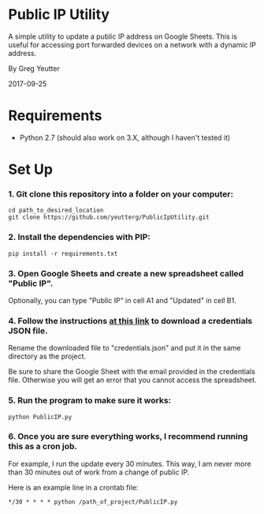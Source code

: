 # Public IP Utility 

A simple utility to update a public IP address on Google Sheets. This is useful for accessing port forwarded devices on a network with a dynamic IP address.

By Greg Yeutter

2017-09-25

# Requirements

* Python 2.7 (should also work on 3.X, although I haven't tested it)

# Set Up

### 1. Git clone this repository into a folder on your computer:

```
cd path_to_desired_location
git clone https://github.com/yeutterg/PublicIpUtility.git
```

### 2. Install the dependencies with PIP:

```
pip install -r requirements.txt
```

### 3. Open Google Sheets and create a new spreadsheet called "Public IP".

 Optionally, you can type "Public IP" in cell A1 and "Updated" in cell B1.

### 4. Follow the instructions [at this link](http://gspread.readthedocs.io/en/latest/oauth2.html) to download a credentials JSON file. 

Rename the downloaded file to "credentials.json" and put it in the same directory as the project.

Be sure to share the Google Sheet with the email provided in the credentials file. Otherwise you will get an error that you cannot access the spreadsheet.

### 5. Run the program to make sure it works:

```
python PublicIP.py
```

### 6. Once you are sure everything works, I recommend running this as a cron job. 

For example, I run the update every 30 minutes. This way, I am never more than 30 minutes out of work from a change of public IP.

Here is an example line in a crontab file:

```
*/30 * * * * python /path_of_project/PublicIP.py
```

